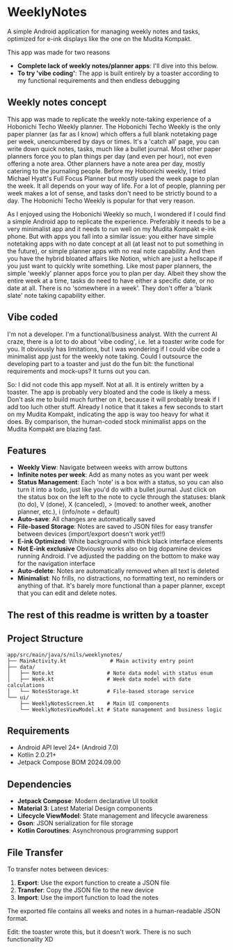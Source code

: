 # WeeklyNotes

A simple Android application for managing weekly notes and tasks, optimized for e-ink displays like the one on the Mudita Kompakt. 

This app was made for two reasons
- **Complete lack of weekly notes/planner apps**: I'll dive into this below.
- **To try 'vibe coding'**: The app is built entirely by a toaster according to my functional requirements and then endless debugging

## Weekly notes concept

This app was made to replicate the weekly note-taking experience of a Hobonichi Techo Weekly planner. The Hobonichi Techo Weekly is the only paper planner (as far as I know) which offers a full blank notetaking page per week, unencumbered by days or times. It's a 'catch all' page, you can write down quick notes, tasks, much like a bullet journal. Most other paper planners force you to plan things per day (and even per hour), not even offering a note area. Other planners have a note area per day, mostly catering to the journaling people. Before my Hobonichi weekly, I tried Michael Hyatt's Full Focus Planner but mostly used the week page to plan the week. It all depends on your way of life. For a lot of people, planning per week makes a lot of sense, and tasks don't need to be strictly bound to a day. The Hobonichi Techo Weekly is popular for that very reason.

As I enjoyed using the Hobonichi Weekly so much, I wondered if I could find a simple Android app to replicate the experience. Preferably it needs to be a very minimalist app and it needs to run well on my Mudita Kompakt e-ink phone. But with apps you fall into a similar issue: you either have simple notetaking apps with no date concept at all (at least not to put something in the future), or simple planner apps with no real note capability. And then you have the hybrid bloated affairs like Notion, which are just a hellscape if you just want to quickly write something. Like most paper planners, the simple 'weekly' planner apps force you to plan per day. Albeit they show the entire week at a time, tasks do need to have either a specific date, or no date at all. There is no 'somewhere in a week'. They don't offer a 'blank slate' note taking capability either.

## Vibe coded

I'm not a developer. I'm a functional/business analyst. With the current AI craze, there is a lot to do about 'vibe coding', i.e. let a toaster write code for you. It obviously has limitations, but I was wondering if I could vibe code a minimalist app just for the weekly note taking. Could I outsource the developing part to a toaster and just do the fun bit: the functional requirements and mock-ups? It turns out you can.

So: I did not code this app myself. Not at all. It is entirely written by a toaster. The app is probably very bloated and the code is likely a mess. Don't ask me to build much further on it, because it will probably break if I add too luch other stuff. Already I notice that it takes a few seconds to start on my Mudita Kompakt, indicating the app is way too heavy for what it does. By comparison, the human-coded stock minimalist apps on the Mudita Kompakt are blazing fast.


## Features

- **Weekly View**: Navigate between weeks with arrow buttons
- **Infinite notes per week**: Add as many notes as you want per week
- **Status Management**: Each 'note' is a box with a status, so you can also turn it into a todo, just like you'd do with a bullet journal. Just click on the status box on the left to the note to cycle through the statuses: blank (to do), V (done), X (canceled), > (moved: to another week, another planner, etc.), i (info/note = default)
- **Auto-save**: All changes are automatically saved
- **File-based Storage**: Notes are saved to JSON files for easy transfer between devices (import/export doesn't work yet!!)
- **E-ink Optimized**: White background with thick black interface elements
- **Not E-ink exclusive** Obviously works also on big dopamine devices running Android. I've adjusted the padding on the bottom to make way for the navigation interface
- **Auto-delete**: Notes are automatically removed when all text is deleted
- **Minimalist**: No frills, no distractions, no formatting text, no reminders or anything of that. It's barely more functional than a paper planner, except that you can edit and delete notes.

## The rest of this readme is written by a toaster

## Project Structure

```
app/src/main/java/s/nils/weeklynotes/
├── MainActivity.kt              # Main activity entry point
├── data/
│   ├── Note.kt                 # Note data model with status enum
│   ├── Week.kt                 # Week data model with date calculations
│   └── NotesStorage.kt         # File-based storage service
└── ui/
    ├── WeeklyNotesScreen.kt    # Main UI components
    └── WeeklyNotesViewModel.kt # State management and business logic
```

## Requirements

- Android API level 24+ (Android 7.0)
- Kotlin 2.0.21+
- Jetpack Compose BOM 2024.09.00

## Dependencies

- **Jetpack Compose**: Modern declarative UI toolkit
- **Material 3**: Latest Material Design components
- **Lifecycle ViewModel**: State management and lifecycle awareness
- **Gson**: JSON serialization for file storage
- **Kotlin Coroutines**: Asynchronous programming support

## File Transfer

To transfer notes between devices:

1. **Export**: Use the export function to create a JSON file
2. **Transfer**: Copy the JSON file to the new device
3. **Import**: Use the import function to load the notes

The exported file contains all weeks and notes in a human-readable JSON format. 

Edit: the toaster wrote this, but it doesn't work. There is no such functionality XD
